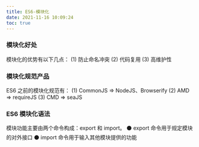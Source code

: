 ```yaml
---
title: ES6-模块化
date: 2021-11-16 10:09:24
toc: true
---
```


### 模块化好处
模块化的优势有以下几点：
(1) 防止命名冲突
(2) 代码复用
(3) 高维护性

### 模块化规范产品
ES6 之前的模块化规范有：
(1) CommonJS => NodeJS、Browserify
(2) AMD => requireJS
(3) CMD => seaJS

### ES6 模块化语法
模块功能主要由两个命令构成：export 和 import。
⚫ export 命令用于规定模块的对外接口
⚫ import 命令用于输入其他模块提供的功能
